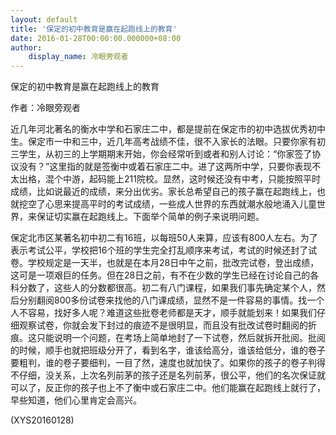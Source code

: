 ```yaml
---
layout: default
title: '保定的初中教育是赢在起跑线上的教育'
date: 2016-01-28T00:00:00.000000+08:00
author:
    display_name: 冷眼旁观者
---
```


保定的初中教育是赢在起跑线上的教育

作者：冷眼旁观者

近几年河北著名的衡水中学和石家庄二中，都是提前在保定市的初中选拔优秀初中生。保定市一中和三中，近几年高考战绩不佳，很不入家长的法眼。只要你家有初三学生，从初三的上学期期末开始，你会经常听到或者和别人讨论：“你家签了协议没有？”这里指的就是签衡中或着石家庄二中。进了这两所中学，只要你表现不太出格，混个中游，起码能上211院校。显然，这时候还没有中考，只能按照平时成绩，比如说最近的成绩，来分出优劣。家长总希望自己的孩子赢在起跑线上，也就挖空了心思来提高平时的考试成绩，一些成人世界的东西就潮水般地涌入儿童世界，来保证切实赢在起跑线上。下面举个简单的例子来说明问题。

保定北市区某著名初中初二有16班，以每班50人来算，应该有800人左右。为了表示考试公平，学校把16个班的学生完全打乱顺序来考试，考试的时候还封了试卷。学校规定是一天半，也就是在本月28日中午之前，批改完试卷，登出成绩，这可是一项艰巨的任务。但在28日之前，有不在少数的学生已经在讨论自己的各科分数了，这些人的分数都很高。初二有八门课程，如果我们事先确定某个人，然后分别翻阅800多份试卷来找他的八门课成绩，显然不是一件容易的事情。找一个人不容易，找好多人呢？难道这些批卷老师都是天才，顺手就能划来！如果我们仔细观察试卷，你就会发下封过的痕迹不是很明显，而且没有批改试卷时翻阅的折痕。这只能说明一个问题，在考场上简单地封了一下试卷，然后就拆开批阅。批阅的时候，顺手也就把班级分开了，看到名字，谁该给高分，谁该给低分，谁的卷子要粗判，谁的卷子要细判，一目了然，速度也就加快了。如果你的孩子的卷子判得不仔细，没关系，上次名列前茅的孩子还是名列前茅，很公平，他们的名次保证就可以了，反正你的孩子也上不了衡中或石家庄二中。他们能赢在起跑线上就行了，早些知道，他们心里肯定会高兴。

(XYS20160128)


